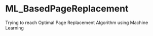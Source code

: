 # ML_BasedPageReplacement
Trying to reach Optimal Page Replacement Algorithm using Machine Learning
